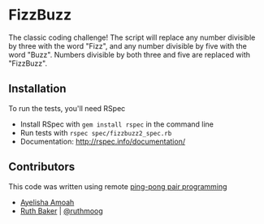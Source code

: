 # FizzBuzz

The classic coding challenge!  The script will replace any number divisible by three with the word "Fizz", and any number divisible by five with the word "Buzz".  Numbers divisible by both three and five are replaced with "FizzBuzz".

## Installation

To run the tests, you'll need RSpec

- Install RSpec with `gem install rspec` in the command line
- Run tests with `rspec spec/fizzbuzz2_spec.rb`
- Documentation: http://rspec.info/documentation/

## Contributors

This code was written using remote [ping-pong pair programming](https://tobeagile.com/2017/01/04/ping-pong-pairing/)

- [Ayelisha Amoah](https://github.com/ayelishaamoah)
- [Ruth Baker](https://github.com/ruthmoog) | [@ruthmoog](https://twitter.com/ruthmoog)
